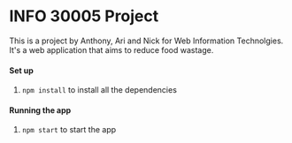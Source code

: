 # INFO 30005 Project
This is a project by Anthony, Ari and Nick for Web Information Technolgies. It's a web application that aims to reduce food wastage. 

#### Set up
1. `npm install` to install all the dependencies


#### Running the app
1. `npm start` to start the app
